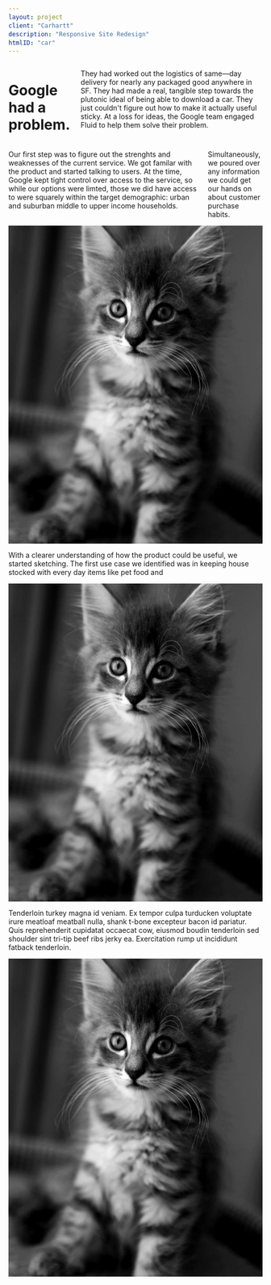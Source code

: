 ```yaml
---
layout: project
client: "Carhartt"
description: "Responsive Site Redesign"
htmlID: "car"
---
```


<div class="row">
	<div class="columns">
		<h1>Google had a problem.</h1>
		<p class="lede">
			They had worked out the logistics of same&#8212;day delivery for nearly any packaged good anywhere in SF. They had made a real, tangible step towards the plutonic ideal of being able to download a car. They just couldn't figure out how to make it <span class="strikethrough">actually useful</span> sticky. At a loss for ideas, the Google team engaged Fluid to help them solve their problem.
		</p>
	</div>
</div>
<div class="row">
	<div class="large-3 push-9 columns">
		<p>
			Our first step was to figure out the strenghts and weaknesses of the current service. We got familar with the product and started talking to users. At the time, Google kept tight control over access to the service, so while our options were limted, those we did have access to were squarely within the target demographic: urban and suburban middle to upper income households.
		</p>
		<p>
			Simultaneously, we poured over any information we could get our hands on about customer purchase habits.
		</p>
	</div>
	<div class="large-9 pull-3 columns">
		<img src="/img/1000.jpg" />
	</div>
</div>
<div class="row">
	<div class="large-3 push-9 columns">
		<p>
			With a clearer understanding of how the product could be useful, we started sketching. The first use case we identified was in keeping  house stocked with every day items like pet food and
		</p>
	</div>
	<div class="large-9 pull-3 columns">
		<img src="/img/1000.jpg" />
	</div>
</div>
<div class="row">
	<div class="large-3 push-9 columns">
		<p>
			Tenderloin turkey magna id veniam. Ex tempor culpa turducken voluptate irure meatloaf meatball nulla, shank t-bone excepteur bacon id pariatur. Quis reprehenderit cupidatat occaecat cow, eiusmod boudin tenderloin sed shoulder sint tri-tip beef ribs jerky ea. Exercitation rump ut incididunt fatback tenderloin.
		</p>
	</div>
	<div class="large-9 pull-3 columns">
		<img src="/img/1000.jpg" />
	</div>
</div>
